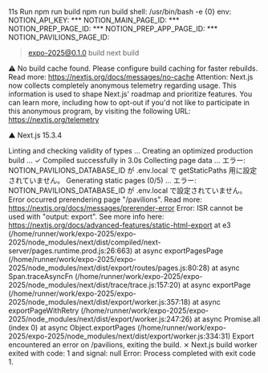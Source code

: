 
11s
Run npm run build
  npm run build
  shell: /usr/bin/bash -e {0}
  env:
    NOTION_API_KEY: ***
    NOTION_MAIN_PAGE_ID: ***
    NOTION_PREP_PAGE_ID: ***
    NOTION_PREP_APP_PAGE_ID: ***
    NOTION_PAVILIONS_PAGE_ID: 

> expo-2025@0.1.0 build
> next build

⚠ No build cache found. Please configure build caching for faster rebuilds. Read more: https://nextjs.org/docs/messages/no-cache
Attention: Next.js now collects completely anonymous telemetry regarding usage.
This information is used to shape Next.js' roadmap and prioritize features.
You can learn more, including how to opt-out if you'd not like to participate in this anonymous program, by visiting the following URL:
https://nextjs.org/telemetry

   ▲ Next.js 15.3.4

   Linting and checking validity of types ...
   Creating an optimized production build ...
 ✓ Compiled successfully in 3.0s
   Collecting page data ...
エラー: NOTION_PAVILIONS_DATABASE_ID が .env.local で getStaticPaths 用に設定されていません。
   Generating static pages (0/5) ...
エラー: NOTION_PAVILIONS_DATABASE_ID が .env.local で設定されていません。
Error occurred prerendering page "/pavilions". Read more: https://nextjs.org/docs/messages/prerender-error
Error: ISR cannot be used with "output: export". See more info here: https://nextjs.org/docs/advanced-features/static-html-export
    at e3 (/home/runner/work/expo-2025/expo-2025/node_modules/next/dist/compiled/next-server/pages.runtime.prod.js:26:663)
    at async exportPagesPage (/home/runner/work/expo-2025/expo-2025/node_modules/next/dist/export/routes/pages.js:80:28)
    at async Span.traceAsyncFn (/home/runner/work/expo-2025/expo-2025/node_modules/next/dist/trace/trace.js:157:20)
    at async exportPage (/home/runner/work/expo-2025/expo-2025/node_modules/next/dist/export/worker.js:357:18)
    at async exportPageWithRetry (/home/runner/work/expo-2025/expo-2025/node_modules/next/dist/export/worker.js:247:26)
    at async Promise.all (index 0)
    at async Object.exportPages (/home/runner/work/expo-2025/expo-2025/node_modules/next/dist/export/worker.js:334:31)
Export encountered an error on /pavilions, exiting the build.
 ⨯ Next.js build worker exited with code: 1 and signal: null
Error: Process completed with exit code 1.